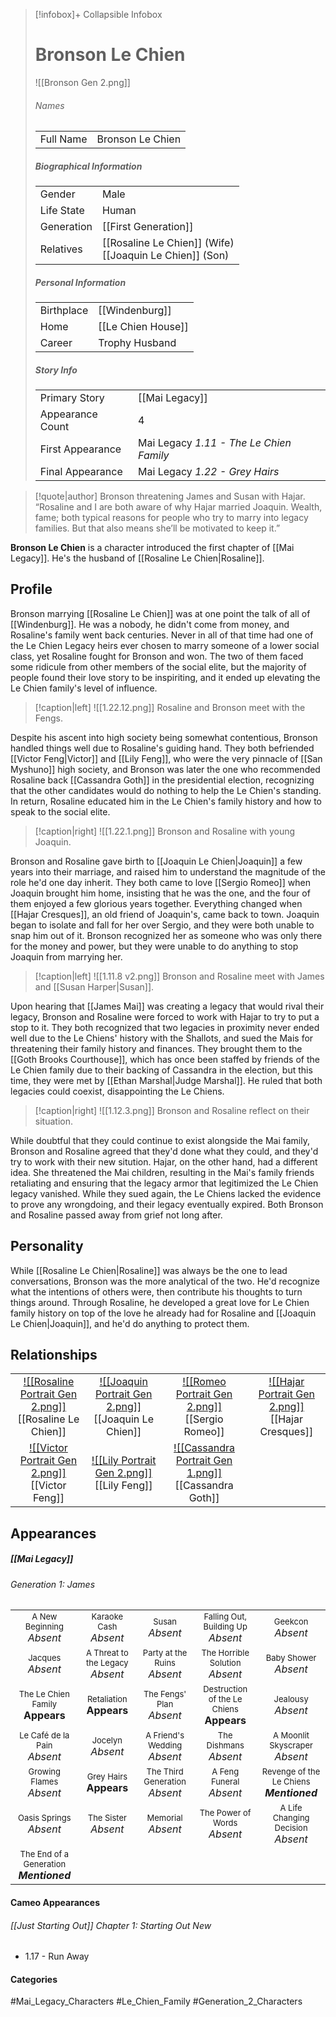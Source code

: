 > [!infobox]+ Collapsible Infobox
> # Bronson Le Chien
> ![[Bronson Gen 2.png]] 
> ###### Names 
> |  |  | 
> | ---- | ---- | 
> | Full Name | Bronson Le Chien | 
>
> ##### Biographical Information
> |  |  | 
> | ---- | ---- | 
> | Gender | Male | 
> | Life State | Human |
> | Generation | [[First Generation]] |
> | Relatives | [[Rosaline Le Chien]] (Wife)<br>[[Joaquin Le Chien]] (Son)
> 
> ##### Personal Information
> |  |  | 
> | ---- | ---- | 
> | Birthplace |[[Windenburg]]| 
> | Home |[[Le Chien House]]| 
> | Career | Trophy Husband | 
> 
> ##### Story Info
> |  |  | 
> | ---- | ---- | 
> | Primary Story | [[Mai Legacy]] | 
> | Appearance Count | 4 | 
> | First Appearance | Mai Legacy *1.11 - The Le Chien Family*
> | Final Appearance | Mai Legacy *1.22 - Grey Hairs*

> [!quote|author] Bronson threatening James and Susan with Hajar.
> “Rosaline and I are both aware of why Hajar married Joaquin. Wealth, fame; both typical reasons for people who try to marry into legacy families. But that also means she’ll be motivated to keep it.”

**Bronson Le Chien** is a character introduced the first chapter of [[Mai Legacy]]. He's the husband of [[Rosaline Le Chien|Rosaline]].

## Profile
Bronson marrying [[Rosaline Le Chien]] was at one point the talk of all of [[Windenburg]]. He was a nobody, he didn't come from money, and Rosaline's family went back centuries. Never in all of that time had one of the Le Chien Legacy heirs ever chosen to marry someone of a lower social class, yet Rosaline fought for Bronson and won. The two of them faced some ridicule from other members of the social elite, but the majority of people found their love story to be inspiriting, and it ended up elevating the Le Chien family's level of influence.

> [!caption|left]
> ![[1.22.12.png]] 
> Rosaline and Bronson meet with the Fengs.

Despite his ascent into high society being somewhat contentious, Bronson handled things well due to Rosaline's guiding hand. They both befriended [[Victor Feng|Victor]] and [[Lily Feng]], who were the very pinnacle of [[San Myshuno]] high society, and Bronson was later the one who recommended Rosaline back [[Cassandra Goth]] in the presidential election, recognizing that the other candidates would do nothing to help the Le Chien's standing. In return, Rosaline educated him in the Le Chien's family history and how to speak to the social elite.

> [!caption|right]
> ![[1.22.1.png]] 
> Bronson and Rosaline with young Joaquin.

Bronson and Rosaline gave birth to [[Joaquin Le Chien|Joaquin]] a few years into their marriage, and raised him to understand the magnitude of the role he'd one day inherit. They both came to love [[Sergio Romeo]] when Joaquin brought him home, insisting that he was the one, and the four of them enjoyed a few glorious years together. Everything changed when [[Hajar Cresques]], an old friend of Joaquin's, came back to town. Joaquin began to isolate and fall for her over Sergio, and they were both unable to snap him out of it. Bronson recognized her as someone who was only there for the money and power, but they were unable to do anything to stop Joaquin from marrying her.

> [!caption|left]
> ![[1.11.8 v2.png]] 
> Bronson and Rosaline meet with James and [[Susan Harper|Susan]].

Upon hearing that [[James Mai]] was creating a legacy that would rival their legacy, Bronson and Rosaline were forced to work with Hajar to try to put a stop to it. They both recognized that two legacies in proximity never ended well due to the Le Chiens' history with the Shallots, and sued the Mais for threatening their family history and finances. They brought them to the [[Goth Brooks Courthouse]], which has once been staffed by friends of the Le Chien family due to their backing of Cassandra in the election, but this time, they were met by [[Ethan Marshal|Judge Marshal]]. He ruled that both legacies could coexist, disappointing the Le Chiens.

> [!caption|right]
> ![[1.12.3.png]] 
> Bronson and Rosaline reflect on their situation.

While doubtful that they could continue to exist alongside the Mai family, Bronson and Rosaline agreed that they'd done what they could, and they'd try to work with their new sitution. Hajar, on the other hand, had a different idea. She threatened the Mai children, resulting in the Mai's family friends retaliating and ensuring that the legacy armor that legitimized the Le Chien legacy vanished. While they sued again, the Le Chiens lacked the evidence to prove any wrongdoing, and their legacy eventually expired. Both Bronson and Rosaline passed away from grief not long after.

## Personality
While [[Rosaline Le Chien|Rosaline]] was always be the one to lead conversations, Bronson was the more analytical of the two. He'd recognize what the intentions of others were, then contribute his thoughts to turn things around. Through Rosaline, he developed a great love for Le Chien family history on top of the love he already had for Rosaline and [[Joaquin Le Chien|Joaquin]], and he'd do anything to protect them.

## Relationships
| | | | |
| ------------------------------------------------------------- | -------------------------------------------- | ------------------------------------------ | --------------------------------------------- |
| <center>[![[Rosaline Portrait Gen 2.png]]](<Rosaline Le Chien>)<br>[[Rosaline Le Chien]]|<center>[![[Joaquin Portrait Gen 2.png]]](<Joaquin Le Chien>)<br>[[Joaquin Le Chien]]| <center>[![[Romeo Portrait Gen 2.png]]](<Sergio Romeo>)<br>[[Sergio Romeo]]| <center>[![[Hajar Portrait Gen 2.png]]](<Hajar Cresques>)<br>[[Hajar Cresques]]|
| <center>[![[Victor Portrait Gen 2.png]]](<Victor Feng>)<br>[[Victor Feng]]|<center>[![[Lily Portrait Gen 2.png]]](<Lily Feng>)<br>[[Lily Feng]]| <center>[![[Cassandra Portrait Gen 1.png]]](<Cassandra Goth>)<br>[[Cassandra Goth]]|

## Appearances
##### [[Mai Legacy]]
###### Generation 1: James
|                                                                       |     |     |     |     |
| --------------------------------------------------------------------- | --- | --- | --- | --- |
| <center><font size=2>A New Beginning<br><font size=3>*Absent*  | <center><font size=2>Karaoke Cash<br><font size=3>*Absent* | <center><font size=2>Susan<br><font size=3>*Absent* | <center><font size=2>Falling Out, Building Up<br><font size=3>*Absent*| <center><font size=2>Geekcon<br><font size=3>*Absent* |
| <center><font size=2>Jacques<br><font size=3>*Absent*  | <center><font size=2>A Threat to the Legacy<br><font size=3>*Absent* | <center><font size=2>Party at the Ruins<br><font size=3>*Absent* | <center><font size=2>The Horrible Solution<br><font size=3>*Absent*| <center><font size=2>Baby Shower<br><font size=3>*Absent*|
| <center><font size=2>The Le Chien Family<br><font size=3>**Appears**  | <center><font size=2>Retaliation<br><font size=3>**Appears**| <center><font size=2>The Fengs' Plan<br><font size=3>*Absent* | <center><font size=2>Destruction of the Le Chiens<br><font size=3>**Appears**| <center><font size=2>Jealousy<br><font size=3>*Absent* |
| <center><font size=2>Le Café de la Pain<br><font size=3>*Absent*  | <center><font size=2>Jocelyn<br><font size=3>*Absent* | <center><font size=2>A Friend's Wedding<br><font size=3>*Absent* | <center><font size=2>The Dishmans<br><font size=3>*Absent* | <center><font size=2>A Moonlit Skyscraper<br><font size=3>*Absent* |
| <center><font size=2>Growing Flames<br><font size=3>*Absent* | <center><font size=2>Grey Hairs<br><font size=3>**Appears**  | <center><font size=2>The Third Generation<br><font size=3>*Absent* | <center><font size=2>A Feng Funeral<br><font size=3>*Absent* | <center><font size=2>Revenge of the Le Chiens<br><font size=3>***Mentioned***|
| <center><font size=2>Oasis Springs<br><font size=3>*Absent*  | <center><font size=2>The Sister<br><font size=3>*Absent*| <center><font size=2>Memorial<br><font size=3>*Absent* | <center><font size=2>The Power of Words<br><font size=3>*Absent*| <center><font size=2>A Life Changing Decision<br><font size=3>*Absent* |
| <center><font size=2>The End of a Generation<br><font size=3>***Mentioned***  |

#### Cameo Appearances
###### [[Just Starting Out]] Chapter 1: Starting Out New
- 1.17 - Run Away

#### Categories
#Mai_Legacy_Characters #Le_Chien_Family #Generation_2_Characters